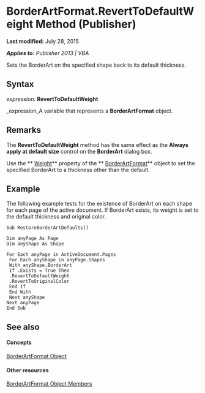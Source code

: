 
# BorderArtFormat.RevertToDefaultWeight Method (Publisher)

 **Last modified:** July 28, 2015

 _**Applies to:** Publisher 2013 | VBA_

Sets the BorderArt on the specified shape back to its default thickness.


## Syntax

 _expression_. **RevertToDefaultWeight**

 _expression_A variable that represents a  **BorderArtFormat** object.


## Remarks

The  **RevertToDefaultWeight** method has the same effect as the **Always apply at default size** control on the **BorderArt** dialog box.

Use the  ** [Weight](8ff67c8b-be41-a02e-5433-624baa0d888e.md)** property of the ** [BorderArtFormat](ba066b2e-fe40-aeef-9275-2cc2810f63ca.md)** object to set the specified BorderArt to a thickness other than the default.


## Example

The following example tests for the existence of BorderArt on each shape for each page of the active document. If BorderArt exists, its weight is set to the default thickness and original color.


```
Sub RestoreBorderArtDefaults() 
 
Dim anyPage As Page 
Dim anyShape As Shape 
 
For Each anyPage in ActiveDocument.Pages 
 For Each anyShape in anyPage.Shapes 
 With anyShape.BorderArt 
 If .Exists = True Then 
 .RevertToDefaultWeight 
 .RevertToOriginalColor 
 End If 
 End With 
 Next anyShape 
Next anyPage 
End Sub
```


## See also


#### Concepts


 [BorderArtFormat Object](ba066b2e-fe40-aeef-9275-2cc2810f63ca.md)
#### Other resources


 [BorderArtFormat Object Members](6d153ea8-6051-0cca-ebb7-5d3a2735af39.md)

